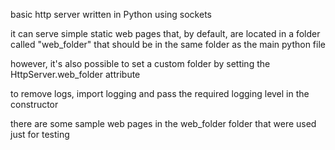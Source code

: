 basic http server written in Python using sockets

it can serve simple static web pages that, by default, are located in a folder called "web_folder" that should be in the same folder as the main python file

however, it's also possible to set a custom folder by setting the HttpServer.web_folder attribute

to remove logs, import logging and pass the required logging level in the constructor

there are some sample web pages in the web_folder folder that were used just for testing